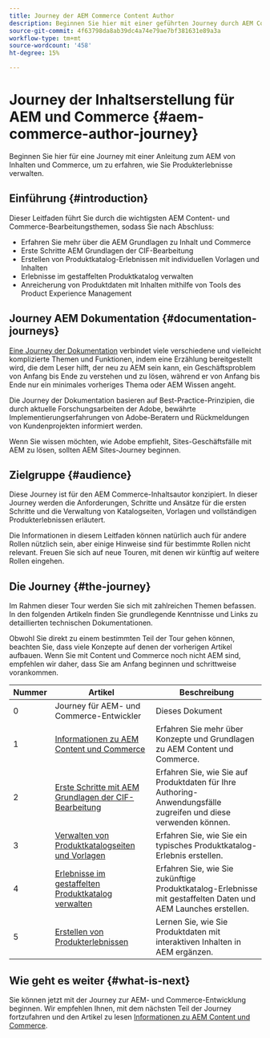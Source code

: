 ```yaml
---
title: Journey der AEM Commerce Content Author
description: Beginnen Sie hier mit einer geführten Journey durch AEM Commerce Authoring
source-git-commit: 4f63798da8ab39dc4a74e79ae7bf381631e89a3a
workflow-type: tm+mt
source-wordcount: '458'
ht-degree: 15%

---
```


# Journey der Inhaltserstellung für AEM und Commerce {#aem-commerce-author-journey}

Beginnen Sie hier für eine Journey mit einer Anleitung zum AEM von Inhalten und Commerce, um zu erfahren, wie Sie Produkterlebnisse verwalten.

## Einführung {#introduction}

Dieser Leitfaden führt Sie durch die wichtigsten AEM Content- und Commerce-Bearbeitungsthemen, sodass Sie nach Abschluss:

* Erfahren Sie mehr über die AEM Grundlagen zu Inhalt und Commerce
* Erste Schritte AEM Grundlagen der CIF-Bearbeitung
* Erstellen von Produktkatalog-Erlebnissen mit individuellen Vorlagen und Inhalten
* Erlebnisse im gestaffelten Produktkatalog verwalten
* Anreicherung von Produktdaten mit Inhalten mithilfe von Tools des Product Experience Management

## Journey AEM Dokumentation {#documentation-journeys}

[Eine Journey der Dokumentation](/help/journey-documentation/home.md) verbindet viele verschiedene und vielleicht komplizierte Themen und Funktionen, indem eine Erzählung bereitgestellt wird, die dem Leser hilft, der neu zu AEM sein kann, ein Geschäftsproblem von Anfang bis Ende zu verstehen und zu lösen, während er von Anfang bis Ende nur ein minimales vorheriges Thema oder AEM Wissen angeht.

Die Journey der Dokumentation basieren auf Best-Practice-Prinzipien, die durch aktuelle Forschungsarbeiten der Adobe, bewährte Implementierungserfahrungen von Adobe-Beratern und Rückmeldungen von Kundenprojekten informiert werden.

Wenn Sie wissen möchten, wie Adobe empfiehlt, Sites-Geschäftsfälle mit AEM zu lösen, sollten AEM Sites-Journey beginnen.

## Zielgruppe {#audience}

Diese Journey ist für den AEM Commerce-Inhaltsautor konzipiert. In dieser Journey werden die Anforderungen, Schritte und Ansätze für die ersten Schritte und die Verwaltung von Katalogseiten, Vorlagen und vollständigen Produkterlebnissen erläutert.

Die Informationen in diesem Leitfaden können natürlich auch für andere Rollen nützlich sein, aber einige Hinweise sind für bestimmte Rollen nicht relevant. Freuen Sie sich auf neue Touren, mit denen wir künftig auf weitere Rollen eingehen.

## Die Journey {#the-journey}

Im Rahmen dieser Tour werden Sie sich mit zahlreichen Themen befassen. In den folgenden Artikeln finden Sie grundlegende Kenntnisse und Links zu detaillierten technischen Dokumentationen.

Obwohl Sie direkt zu einem bestimmten Teil der Tour gehen können, beachten Sie, dass viele Konzepte auf denen der vorherigen Artikel aufbauen. Wenn Sie mit Content und Commerce noch nicht AEM sind, empfehlen wir daher, dass Sie am Anfang beginnen und schrittweise vorankommen.

| Nummer | Artikel | Beschreibung |
|---|---|---|
| 0 | Journey für AEM- und Commerce-Entwickler | Dieses Dokument |
| 1 | [Informationen zu AEM Content und Commerce](/help/commerce-cloud/introduction.md) | Erfahren Sie mehr über Konzepte und Grundlagen zu AEM Content und Commerce. |
| 2 | [Erste Schritte mit AEM Grundlagen der CIF-Bearbeitung](getting-started.md) | Erfahren Sie, wie Sie auf Produktdaten für Ihre Authoring-Anwendungsfälle zugreifen und diese verwenden können. |
| 3 | [Verwalten von Produktkatalogseiten und Vorlagen](catalog-templates.md) | Erfahren Sie, wie Sie ein typisches Produktkatalog-Erlebnis erstellen. |
| 4 | [Erlebnisse im gestaffelten Produktkatalog verwalten](staged-catalog.md) | Erfahren Sie, wie Sie zukünftige Produktkatalog-Erlebnisse mit gestaffelten Daten und AEM Launches erstellen. |
| 5 | [Erstellen von Produkterlebnissen](product-experience-management.md) | Lernen Sie, wie Sie Produktdaten mit interaktiven Inhalten in AEM ergänzen. |

## Wie geht es weiter {#what-is-next}

Sie können jetzt mit der Journey zur AEM- und Commerce-Entwicklung beginnen. Wir empfehlen Ihnen, mit dem nächsten Teil der Journey fortzufahren und den Artikel zu lesen [Informationen zu AEM Content und Commerce](/help/commerce-cloud/introduction.md).
